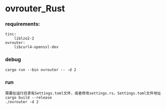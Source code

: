 # ovrouter_Rust
### requirements:
    tinc:
        liblzo2-2
    ovrouter:
        libcurl4-openssl-dev
        
### debug
    cargo run --bin ovrouter -- -d 2

### run
    需要在运行目录有Settings.toml文件，或者修改settings.rs，Settings.toml文件地址
    cargo build --release
    ./ovrouter -d 2
    